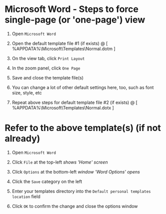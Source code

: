 
# Microsoft Word - Steps to force single-page (or 'one-page') view

1. Open `Microsoft Word`

2. Open the default template file #1 (if exists) @ [ %APPDATA%\Microsoft\Templates\Normal.dotm ]

3. On the view tab, click `Print Layout`

4. In the zoom panel, click `One Page`

5. Save and close the template file(s)

6. You can change a lot of other default settings here, too, such as font size, style, etc

7. Repeat above steps for default template file #2 (if exists) @ [ %APPDATA%\Microsoft\Templates\Normal.dotx ]



# Refer to the above template(s) (if not already)

1. Open `Microsoft Word`

2. Click `File` at the top-left   *shows 'Home' screen*

3. Click `Options` at the bottom-left   *window 'Word Options' opens*

4. Click the `Save` category on the left

6. Enter your templates directory into the `Default personal templates location` field

7. Click `OK` to confirm the change and close the options window


<!--
------------------------------------------------------------

 Citation(s)

   answers.microsoft.com  |  "Default to one page view - Microsoft Community"  |  https://answers.microsoft.com/en-us/msoffice/forum/all/default-to-one-page-view/0761c88f-761c-4014-9bb2-baa23d45029c

   superuser.com  |  "Any way to set a default view in Word 2007 or 2010 and keep among restarts? - Super User"  |  https://superuser.com/a/239066

------------------------------------------------------------
-->